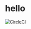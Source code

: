 # hello
[![CircleCI](https://dl.circleci.com/status-badge/img/gh/yoophie97/hello/tree/main.svg?style=svg)](https://dl.circleci.com/status-badge/redirect/gh/yoophie97/hello/tree/main)
